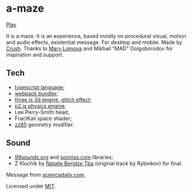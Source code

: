 a-maze
=========

<a href="https://htdt.github.io/amaze/">Play</a>

It is a maze. It is an experience, based mostly on procedural visual, motion and audio effects, existential message.
For desktop and mobile.
Made by <a href="https://twitter.com/_htdt">Crush</a>.
Thanks to <a href="http://lophoto.ru/">Mary Lomova</a> and Mikhail "MAD" Dolgoborodov for inspiration and support.

## Tech
- <a href="https://github.com/Microsoft/TypeScript">typescript language</a>;
- <a href="https://github.com/webpack/webpack">webpack bundler</a>;
- <a href="https://github.com/mrdoob/three.js">three.js 3d engine, glitch effect</a>;
- <a href="https://github.com/schteppe/p2.js">p2.js physics engine</a>;
- Lee Perry-Smith head;
- FractKali space shader;
- <a href="http://twitter.com/blurspline">zz85</a> geometry modifier.

## Sound
- <a href="http://99sounds.org/">99sounds.org</a> and <a href="http://www.sonniss.com/">sonniss.com</a> libraries;
- Z Kluchik by <a href="http://natalieberidze.net/">Natalie Beridze Tba</a> (original track by Rybnikov) for final.

Message from <a href="https://www.sciencedaily.com/releases/2015/05/150527103110.htm">sciencedaily.com</a>.

Licensed under <a href="http://www.opensource.org/licenses/mit-license.php">MIT</a>.
